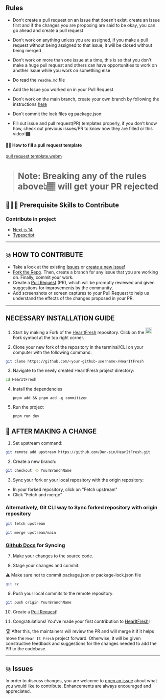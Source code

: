 ## Rules

- Don't create a pull request on an issue that doesn't exist, create an issue first and if the changes you are proposing are said to be okay, you can go ahead and create a pull request

- Don't work on anything unless you are assigned, if you make a pull request without being assigned to that issue, it will be closed without being merged

- Don't work on more than one issue at a time, this is so that you don't make a huge pull request and others can have opportunities to work on another issue while you work on something else

- Do read the `readme.md` file

- Add the Issue you worked on in your Pull Request

- Don't work on the main branch, create your own branch by following the instructions [here](https://github.com/Dun-sin/HearItFresh/blob/main/CONTRIBUTING.md#-how-to-make-a-pull-request)

- Don't commit the lock files eg package.json

- Fill out issue and pull request(PR) templates properly, if you don't know how, check out previous issues/PR to know how they are filled or this video👇🏾

#### 👌🏾 How to fill a pull request template

[pull request template.webm](https://user-images.githubusercontent.com/78784850/195570788-05a6fe61-a9a3-4abe-ae17-936ffd6ea171.webm)

> # Note: Breaking any of the rules above👆🏽 will get your PR rejected

## 👩🏽‍💻 Prerequisite Skills to Contribute

### Contribute in project

- [Next.js 14](https://nextjs.org/)
- [Typescript](https://www.typescriptlang.org/)

---

## 💥 HOW TO CONTRIBUTE

- Take a look at the existing [Issues](https://github.com/Dun-sin/HearItFresh/issues) or [create a new issue](https://github.com/Dun-sin/HearItFresh/issues/new/choose)!
- [Fork the Repo](https://github.com/Dun-sin/HearItFresh/fork). Then, create a branch for any issue that you are working on. Finally, commit your work.
- Create a [Pull Request](https://github.com/Dun-sin/HearItFresh/compare) (PR), which will be promptly reviewed and given suggestions for improvements by the community.
- Add screenshots or screen captures to your Pull Request to help us understand the effects of the changes proposed in your PR.

---

## NECESSARY INSTALLATION GUIDE

1. Start by making a Fork of the [HearItFresh](https://github.com/Dun-sin/HearItFresh) repository. Click on the <a href="https://github.com/Dun-sin/HearItFresh/fork"><img src="https://i.imgur.com/G4z1kEe.png" height="21" width="21"></a>Fork symbol at the top right corner.

2. Clone your new fork of the repository in the terminal/CLI on your computer with the following command:

  ```bash
  git clone https://github.com/<your-github-username>/HearItFresh
  ```

3. Navigate to the newly created HearItFresh project directory:

  ```bash
  cd HearItFresh
  ```

4. Install the dependencies

   ```
   pnpm add && pnpm add -g commitizen
   ```

5. Run the project

   ```
   pnpm run dev
   ```

## 🌟 AFTER MAKING A CHANGE

1. Set upstream command:

```bash
git remote add upstream https://github.com/Dun-sin/HearItFresh.git
```

2. Create a new branch:

```bash
git checkout -b YourBranchName
```

3. Sync your fork or your local repository with the origin repository:

- In your forked repository, click on "Fetch upstream"
- Click "Fetch and merge"

### Alternatively, Git CLI way to Sync forked repository with origin repository

```bash
git fetch upstream
```

```bash
git merge upstream/main
```

### [Github Docs](https://docs.github.com/en/github/collaborating-with-pull-requests/addressing-merge-conflicts/resolving-a-merge-conflict-on-github) for Syncing

7. Make your changes to the source code.

8. Stage your changes and commit:

⚠️ Make sure not to commit package.json or package-lock.json file

```bash
git cz
```

9. Push your local commits to the remote repository:

```bash
git push origin YourBranchName
```

10. Create a [Pull Request](https://help.github.com/en/github/collaborating-with-issues-and-pull-requests/creating-a-pull-request)!

11. Congratulations! You've made your first contribution to [HearItFresh](https://github.com/Dun-sin/HearItFresh/graphs/contributors)!

🏆 After this, the maintainers will review the PR and will merge it if it helps move the `Hear It Fresh` project forward. Otherwise, it will be given constructive feedback and suggestions for the changes needed to add the PR to the codebase.

---

## 💥 Issues

In order to discuss changes, you are welcome to [open an issue](https://github.com/Dun-sin/HearItFresh/issues/new/choose) about what you would like to contribute. Enhancements are always encouraged and appreciated.
